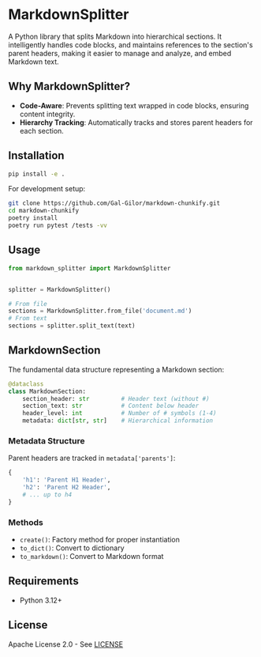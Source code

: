 # MarkdownSplitter

A Python library that splits Markdown into hierarchical sections. It intelligently handles code blocks, and maintains references to the section's parent headers, making it easier to manage and analyze, and embed Markdown text.

## Why MarkdownSplitter?

- **Code-Aware**: Prevents splitting text wrapped in code blocks, ensuring content integrity.
- **Hierarchy Tracking**: Automatically tracks and stores parent headers for each section.

## Installation

```bash
pip install -e .
```

For development setup:
```bash
git clone https://github.com/Gal-Gilor/markdown-chunkify.git
cd markdown-chunkify
poetry install
poetry run pytest /tests -vv
```

## Usage

```python
from markdown_splitter import MarkdownSplitter


splitter = MarkdownSplitter()

# From file
sections = MarkdownSplitter.from_file('document.md')
# From text
sections = splitter.split_text(text)
```

## MarkdownSection

The fundamental data structure representing a Markdown section:

```python
@dataclass
class MarkdownSection:
    section_header: str         # Header text (without #)
    section_text: str           # Content below header
    header_level: int           # Number of # symbols (1-4)
    metadata: dict[str, str]    # Hierarchical information
```

### Metadata Structure

Parent headers are tracked in `metadata['parents']`:
```python
{
    'h1': 'Parent H1 Header',
    'h2': 'Parent H2 Header',
    # ... up to h4
}
```

### Methods
- `create()`: Factory method for proper instantiation
- `to_dict()`: Convert to dictionary
- `to_markdown()`: Convert to Markdown format

## Requirements
- Python 3.12+

## License
Apache License 2.0 - See [LICENSE](LICENSE)